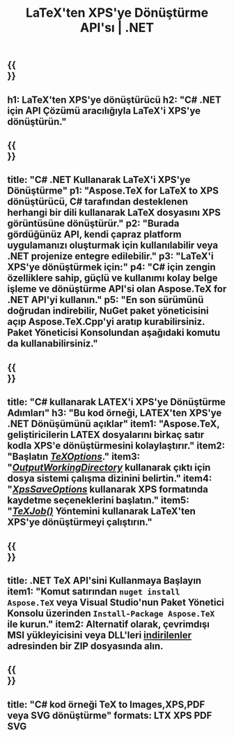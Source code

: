 ﻿---
translation: true
template: /_templates/_conversion-child-net.md
title: LaTeX'ten XPS'ye Dönüştürme API'sı | .NET
description: LaTeX'ten XPS'ye dönüştürme işlevi. Bu şirket içi .NET kitaplığını projenize entegre edin veya LaTeX'i XPS'ye dönüştürmek için platformlar arası uygulamaları kullanın.
keywords: 'xps api net lateks, latex2xps c # entegre'
url: /net/conversion/latex-to-xps/
family: tex
platformtag: net
feature: conversion
informat: LATEX
outformat: XPS
otherformats: BMP PNG JPEG TIFF SVG PDF
---

{{<section banner>}}
---
h1: LaTeX'ten XPS'ye dönüştürücü
h2: "C# .NET için API Çözümü aracılığıyla LaTeX'i XPS'ye dönüştürün."
---

{{<section overview>}}
---
title: "C# .NET Kullanarak LaTeX'i XPS'ye Dönüştürme"
p1: "Aspose.TeX for LaTeX to XPS dönüştürücü, C# tarafından desteklenen herhangi bir dili kullanarak LaTeX dosyasını XPS görüntüsüne dönüştürür."
p2: "Burada gördüğünüz API, kendi çapraz platform uygulamanızı oluşturmak için kullanılabilir veya .NET projenize entegre edilebilir."
p3: "LaTeX'i XPS'ye dönüştürmek için:"
p4: "C# için zengin özelliklere sahip, güçlü ve kullanımı kolay belge işleme ve dönüştürme API'si olan Aspose.TeX for .NET API'yi kullanın."
p5: "En son sürümünü doğrudan indirebilir, NuGet paket yöneticisini açıp Aspose.TeX.Cpp'yi aratıp kurabilirsiniz. Paket Yöneticisi Konsolundan aşağıdaki komutu da kullanabilirsiniz."
---

{{<section feature1>}}
---
title: "C# kullanarak LATEX'i XPS'ye Dönüştürme Adımları"
h3: "Bu kod örneği, LATEX'ten XPS'ye .NET Dönüşümünü açıklar"
item1: "Aspose.TeX, geliştiricilerin LATEX dosyalarını birkaç satır kodla XPS'e dönüştürmesini kolaylaştırır."
item2: "Başlatın [*TeXOptions*](https://reference.aspose.com/tex/net/aspose.tex/texoptions/)."
item3: "[*OutputWorkingDirectory*](https://reference.aspose.com/tex/net/aspose.tex/texoptions/outputworkingdirectory/) kullanarak çıktı için dosya sistemi çalışma dizinini belirtin."
item4: "[*XpsSaveOptions*](https://reference.aspose.com/tex/net/aspose.tex.presentation.image/xpssaveoptions/) kullanarak XPS formatında kaydetme seçeneklerini başlatın."
item5: "[*TeXJob()*](https://reference.aspose.com/tex/net/aspose.tex/texjob/) Yöntemini kullanarak LaTeX'ten XPS'ye dönüştürmeyi çalıştırın."
---

{{<section feature2>}}
---
title: .NET TeX API'sini Kullanmaya Başlayın
item1: "Komut satırından ```nuget install Aspose.TeX``` veya Visual Studio'nun Paket Yönetici Konsolu üzerinden ```Install-Package Aspose.TeX``` ile kurun."
item2: Alternatif olarak, çevrimdışı MSI yükleyicisini veya DLL'leri [indirilenler](https://releases.aspose.com/tex/net) adresinden bir ZIP dosyasında alın.
---

{{<section widget>}}
---
title: "C# kod örneği TeX to Images,XPS,PDF veya SVG dönüştürme"
formats: LTX XPS PDF SVG
---